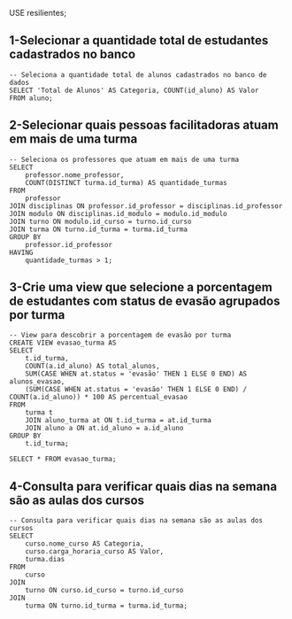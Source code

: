 USE resilientes;

## 1-Selecionar a quantidade total de estudantes cadastrados no banco
```mysql
-- Seleciona a quantidade total de alunos cadastrados no banco de dados
SELECT 'Total de Alunos' AS Categoria, COUNT(id_aluno) AS Valor
FROM aluno;
```
## 2-Selecionar quais pessoas facilitadoras atuam em mais de uma turma
```mysql
-- Seleciona os professores que atuam em mais de uma turma
SELECT
    professor.nome_professor,
    COUNT(DISTINCT turma.id_turma) AS quantidade_turmas
FROM
    professor
JOIN disciplinas ON professor.id_professor = disciplinas.id_professor
JOIN modulo ON disciplinas.id_modulo = modulo.id_modulo
JOIN turno ON modulo.id_curso = turno.id_curso
JOIN turma ON turno.id_turma = turma.id_turma
GROUP BY
    professor.id_professor
HAVING
    quantidade_turmas > 1;
```
## 3-Crie uma view que selecione a porcentagem de estudantes com status de evasão agrupados por turma
```mysql
-- View para descobrir a porcentagem de evasão por turma
CREATE VIEW evasao_turma AS
SELECT
    t.id_turma,
    COUNT(a.id_aluno) AS total_alunos,
    SUM(CASE WHEN at.status = 'evasão' THEN 1 ELSE 0 END) AS alunos_evasao,
    (SUM(CASE WHEN at.status = 'evasão' THEN 1 ELSE 0 END) / COUNT(a.id_aluno)) * 100 AS percentual_evasao
FROM
    turma t
    JOIN aluno_turma at ON t.id_turma = at.id_turma
    JOIN aluno a ON at.id_aluno = a.id_aluno
GROUP BY
    t.id_turma;

SELECT * FROM evasao_turma;
```
## 4-Consulta para verificar quais dias na semana são as aulas dos cursos
```mysql
-- Consulta para verificar quais dias na semana são as aulas dos cursos
SELECT
    curso.nome_curso AS Categoria,
    curso.carga_horaria_curso AS Valor,
    turma.dias
FROM 
    curso
JOIN 
    turno ON curso.id_curso = turno.id_curso
JOIN 
    turma ON turno.id_turma = turma.id_turma;
```